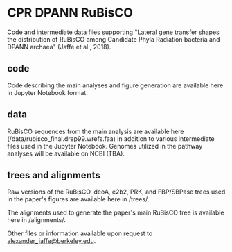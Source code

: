# CPR DPANN RuBisCO

Code and intermediate data files supporting "Lateral gene transfer shapes the distribution of RuBisCO among Candidate Phyla Radiation bacteria and DPANN archaea" (Jaffe et al., 2018).

## code

Code describing the main analyses and figure generation are available here in Jupyter Notebook format.

## data

RuBisCO sequences from the main analysis are available here (/data/rubisco_final.drep99.wrefs.faa) in addition to various intermediate files used in the Jupyter Notebook. Genomes utilized in the pathway analyses will be available on NCBI (TBA).

## trees and alignments

Raw versions of the RuBisCO, deoA, e2b2, PRK, and FBP/SBPase trees used in the paper's figures are available here in /trees/.

The alignments used to generate the paper's main RuBisCO tree is available here in /alignments/.

Other files or information available upon request to [alexander_jaffe@berkeley.edu](mailto:alexander_jaffe@berkeley.edu).
